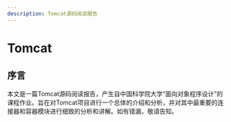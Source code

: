 ```yaml
---
description: Tomcat源码阅读报告
---
```


# Tomcat

## 序言

本文是一篇Tomcat源码阅读报告，产生自中国科学院大学“面向对象程序设计”的课程作业。旨在对Tomcat项目进行一个总体的介绍和分析，并对其中最重要的连接器和容器模块进行细致的分析和讲解。如有错漏，敬请告知。
